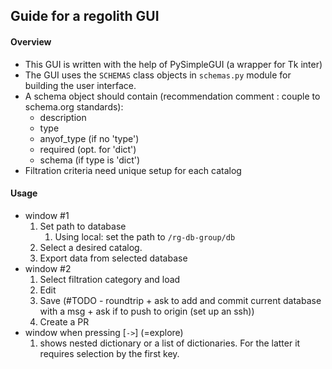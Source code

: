 ## Guide for a regolith GUI

#### Overview
- This GUI is written with the help of PySimpleGUI (a wrapper for Tk inter) 
- The GUI uses the `SCHEMAS` class objects in `schemas.py` module for building the user interface. 
- A schema object should contain (recommendation comment : couple to schema.org standards):
    - description
    - type 
    - anyof_type (if no 'type')
    - required (opt. for 'dict')
    - schema (if type is 'dict')
- Filtration criteria need unique setup for each catalog

#### Usage
- window #1
    1. Set path to database
        1. Using local: set the path to `/rg-db-group/db`
    1. Select a desired catalog. 
    1. Export data from selected database 
- window #2
    1. Select filtration category and load
    1. Edit
    1. Save (#TODO - roundtrip + ask to add and commit current database with a msg + ask if to push to origin (set up an ssh))
    1. Create a PR 
- window when pressing [`->`] (=explore)
    1. shows nested dictionary or a list of dictionaries. For the latter it requires selection by the first key.
     
    
    